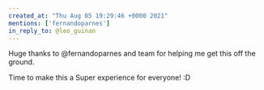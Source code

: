 ```yaml
---
created_at: "Thu Aug 05 19:29:46 +0000 2021"
mentions: ['fernandoparnes']
in_reply_to: @leo_guinan
---
```


Huge thanks to @fernandoparnes and team for helping me get this off the ground. 

Time to make this a Super experience for everyone! :D